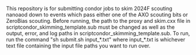 This repository is for submitting condor jobs to skim 2024F scouting nanoaod down to events which pass either one of the AXO scouting bits or ZeroBias scouting.
Before running, the path to the proxy and skim.cxx file in scriptcondor_skimming_template.sub must be changed as well as the output, error, and log paths in scriptcondor_skimming_template.sub.
To run, run the command "sh submit.sh input_\*.txt" where input_*.txt is whichever text file containing the input file paths you want to run over.
